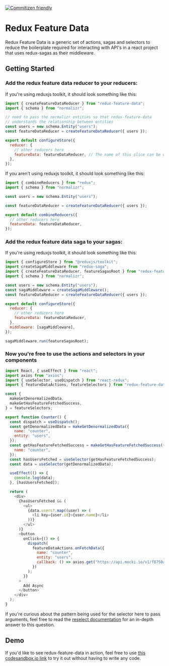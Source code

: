 [![Commitizen friendly](https://img.shields.io/badge/commitizen-friendly-brightgreen.svg)](http://commitizen.github.io/cz-cli/)

# Redux Feature Data

Redux Feature Data is a generic set of actions, sagas and selectors to reduce the boilerplate required for interacting with API's in a react project that uses redux-sagas as their middleware.

## Getting Started

### Add the redux feature data reducer to your reducers:

If you're using reduxjs toolkit, it should look something like this:

```js
import { createFeatureDataReducer } from "redux-feature-data";
import { schema } from "normalizr";

// need to pass the normalizr entities so that redux-feature-data
// understands the relationship between entities
const users = new schema.Entity("users");
const featureDataReducer = createFeatureDataReducer({ users });

export default configureStore({
  reducer: {
    // other reducers here
    featureData: featureDataReducer, // The name of this slice can be whatever you want
  },
});
```

If you aren't using reduxjs toolkit, it should look something like this:

```js
import { combineReducers } from "redux";
import { schema } from "normalizr";

const users = new schema.Entity("users");

const featureDataReducer = createFeatureDataReducer({ users });

export default combineReducers({
  // other reducers here
  featureData: featureDataReducer,
});
```

### Add the redux feature data saga to your sagas:

If you're using reduxjs toolkit, it should look something like this:

```js
import { configureStore } from "@reduxjs/toolkit";
import createSagaMiddleware from "redux-saga";
import { createFeatureDataReducer, featureSagasRoot } from "redux-feature-data";
import { schema } from "normalizr";

const users = new schema.Entity("users");
const sagaMiddleware = createSagaMiddleware();
const featureDataReducer = createFeatureDataReducer({ users });

export default configureStore({
  reducer: {
    // other reducers here
    featureData: featureDataReducer,
  },
  middleware: [sagaMiddleware],
});

sagaMiddleware.run(featureSagasRoot);
```

### Now you're free to use the actions and selectors in your components

```js
import React, { useEffect } from "react";
import axios from "axios";
import { useSelector, useDispatch } from "react-redux";
import { featureDataActions, featureSelectors } from "redux-feature-data";

const {
  makeGetDenormalizedData,
  makeGetHasFeatureFetchedSuccess,
} = featureSelectors;

export function Counter() {
  const dispatch = useDispatch();
  const getDenormalizedData = makeGetDenormalizedData({
    name: "counter",
    entity: "users",
  });
  const getHasFeatureFetchedSuccess = makeGetHasFeatureFetchedSuccess({
    name: "counter",
  });
  const hasUsersFetched = useSelector(getHasFeatureFetchedSuccess);
  const data = useSelector(getDenormalizedData);

  useEffect(() => {
    console.log(data);
  }, [hasUsersFetched]);

  return (
    <div>
      {hasUsersFetched && (
        <ul>
          {data.users?.map((user) => (
            <li key={user.id}>{user.name}</li>
          ))}
        </ul>
      )}
      <button
        onClick={() => {
          dispatch(
            featureDataActions.onFetchData({
              name: "counter",
              entity: "users",
              callback: () => axios.get("https://api.mocki.io/v1/f8750ac9"),
            })
          );
        }}
      >
        Add Async
      </button>
    </div>
  );
}
```

If you're curious about the pattern being used for the selector here to pass arguments, feel free to
read the [reselect documentation](https://github.com/reduxjs/reselect#q-how-do-i-create-a-selector-that-takes-an-argument) for an in-depth answer to this question.

## Demo

If you'd like to see redux-feature-data in action, feel free to use [this codesandbox.io link](https://codesandbox.io/s/magical-wave-5itof) to try it out without having to write any code.
